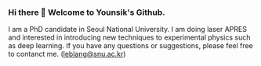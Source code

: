 ### Hi there 👋 Welcome to Younsik's Github.

I am a PhD candidate in Seoul National University. I am doing laser APRES and interested in introducing new techniques to experimental physics such as deep learning. If you have any questions or suggestions, please feel free to contanct me. (leblang@snu.ac.kr)

<!--
**Younsik-phys/Younsik-phys** is a ✨ _special_ ✨ repository because its `README.md` (this file) appears on your GitHub profile.

Here are some ideas to get you started:

- 🔭 I’m currently working on ...
- 🌱 I’m currently learning ...
- 👯 I’m looking to collaborate on ...
- 🤔 I’m looking for help with ...
- 💬 Ask me about ...
- 📫 How to reach me: ...
- 😄 Pronouns: ...
- ⚡ Fun fact: ...
-->
